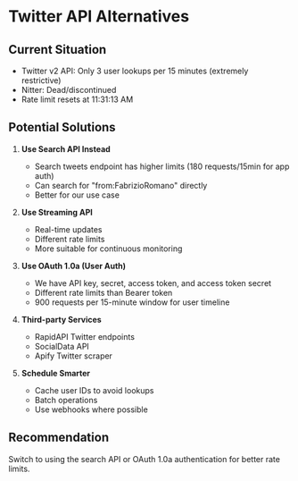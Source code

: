# Twitter API Alternatives

## Current Situation

- Twitter v2 API: Only 3 user lookups per 15 minutes (extremely restrictive)
- Nitter: Dead/discontinued
- Rate limit resets at 11:31:13 AM

## Potential Solutions

1. **Use Search API Instead**

   - Search tweets endpoint has higher limits (180 requests/15min for app auth)
   - Can search for "from:FabrizioRomano" directly
   - Better for our use case

2. **Use Streaming API**

   - Real-time updates
   - Different rate limits
   - More suitable for continuous monitoring

3. **Use OAuth 1.0a (User Auth)**

   - We have API key, secret, access token, and access token secret
   - Different rate limits than Bearer token
   - 900 requests per 15-minute window for user timeline

4. **Third-party Services**

   - RapidAPI Twitter endpoints
   - SocialData API
   - Apify Twitter scraper

5. **Schedule Smarter**
   - Cache user IDs to avoid lookups
   - Batch operations
   - Use webhooks where possible

## Recommendation

Switch to using the search API or OAuth 1.0a authentication for better rate limits.
